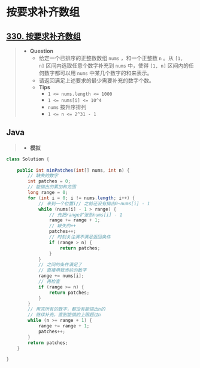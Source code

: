 # 按要求补齐数组

## [330. 按要求补齐数组](https://leetcode.cn/problems/patching-array/)

> - **Question**
>   - 给定一个已排序的正整数数组 `nums` ，和一个正整数 `n` 。从 `[1, n]` 区间内选取任意个数字补充到 `nums` 中，使得 `[1, n]` 区间内的任何数字都可以用 `nums` 中某几个数字的和来表示。
>   - 请返回满足上述要求的最少需要补充的数字个数。
>   - **Tips**
>     - `1 <= nums.length <= 1000`
>     - `1 <= nums[i] <= 10^4`
>     - `nums` 按升序排列
>     - `1 <= n <= 2^31 - 1`

## Java

> - **模拟**

```java
class Solution {
    
    public int minPatches(int[] nums, int n) {
        // 缺失的数字
        int patches = 0;
        // 能搞出的累加和范围
        long range = 0;
        for (int i = 0; i != nums.length; i++) {
            // 来到一个位置i// 之前还没有搞出0~nums[i] - 1
            while (nums[i] - 1 > range) {
                // 先把range扩张到nums[i] - 1
                range += range + 1;
                // 缺失的++
                patches++;
                // 时刻关注满不满足返回条件
                if (range > n) {
                    return patches;
                }
            }
            // 之间的条件满足了
            // 直接用我当前的数字
            range += nums[i];
            // 再检查
            if (range >= n) {
                return patches;
            }
        }
        // 用完所有的数字，都没有能搞出n的
        // 继续补充，直到能搞的上限超过n
        while (n >= range + 1) {
            range += range + 1;
            patches++;
        }
        return patches;
    }
    
}
```
